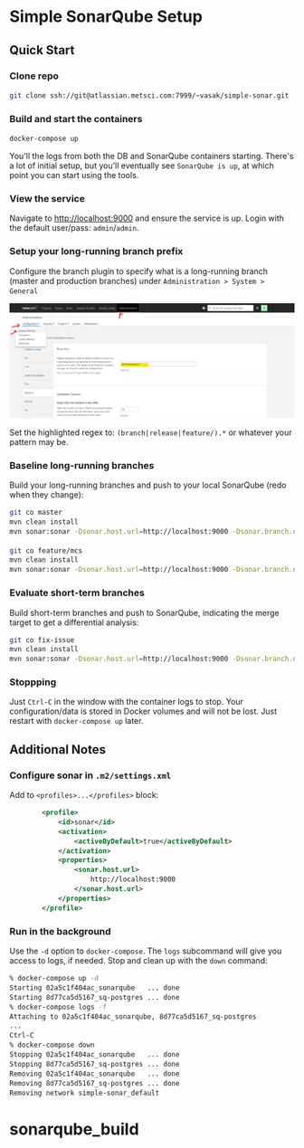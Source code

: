 # Simple SonarQube Setup

## Quick Start

### Clone repo

```bash
git clone ssh://git@atlassian.metsci.com:7999/~vasak/simple-sonar.git
```

### Build and start the containers

```bash
docker-compose up
```

You'll the logs from both the DB and SonarQube containers starting. There's a lot of initial setup, but you'll eventually see `SonarQube is up`, at which point you can start using the tools.

### View the service

Navigate to [http://localhost:9000](http://localhost:9000) and ensure the service is up. Login with the default user/pass: `admin`/`admin`.

### Setup your long-running branch prefix

Configure the branch plugin to specify what is a long-running branch (master and production branches) under `Administration > System > General`

![Branch Configuration](sonar-branch-config.png)

Set the highlighted regex to: `(branch|release|feature/).*` or whatever your pattern may be.

### Baseline long-running branches

Build your long-running branches and push to your local SonarQube (redo when they change):

```bash
git co master
mvn clean install
mvn sonar:sonar -Dsonar.host.url=http://localhost:9000 -Dsonar.branch.name=master

git co feature/mcs
mvn clean install
mvn sonar:sonar -Dsonar.host.url=http://localhost:9000 -Dsonar.branch.name=feature/mcs
```

### Evaluate short-term branches

Build short-term branches and push to SonarQube, indicating the merge target to get a differential analysis:

```bash
git co fix-issue
mvn clean install
mvn sonar:sonar -Dsonar.host.url=http://localhost:9000 -Dsonar.branch.name=fix-issue -Dsonar.branch.target=feature/mcs
```

### Stoppping

Just `Ctrl-C` in the window with the container logs to stop. Your configuration/data is stored in Docker volumes and will not be lost. Just restart with `docker-compose up` later.

## Additional Notes

### Configure sonar in `.m2/settings.xml`

Add to `<profiles>...</profiles>` block:

```xml
        <profile>
            <id>sonar</id>
            <activation>
                <activeByDefault>true</activeByDefault>
            </activation>
            <properties>
                <sonar.host.url>
                    http://localhost:9000
                </sonar.host.url>
            </properties>
        </profile>
```

### Run in the background

Use the `-d` option to `docker-compose`. The `logs` subcommand will give you access to logs, if needed. Stop and clean up with the `down` command:

```bash
% docker-compose up -d
Starting 02a5c1f404ac_sonarqube   ... done
Starting 8d77ca5d5167_sq-postgres ... done
% docker-compose logs -f
Attaching to 02a5c1f404ac_sonarqube, 8d77ca5d5167_sq-postgres
...
Ctrl-C
% docker-compose down
Stopping 02a5c1f404ac_sonarqube   ... done
Stopping 8d77ca5d5167_sq-postgres ... done
Removing 02a5c1f404ac_sonarqube   ... done
Removing 8d77ca5d5167_sq-postgres ... done
Removing network simple-sonar_default
```
# sonarqube_build
